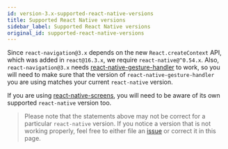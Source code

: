 ```yaml
---
id: version-3.x-supported-react-native-versions
title: Supported React Native versions
sidebar_label: Supported React Native versions
original_id: supported-react-native-versions
---
```


Since `react-navigation@3.x` depends on the new `React.createContext` API, which was added in `react@16.3.x`, we require `react-native@^0.54.x`. Also, `react-navigation@3.x` needs [react-native-gesture-handler](https://github.com/software-mansion/react-native-gesture-handler#react-native-support) to work, so you will need to make sure that the version of `react-native-gesture-handler` you are using matches your current `react-native` version.

If you are using [react-native-screens](react-native-screens.html), you will need to be aware of its own supported `react-native` version too.

> Please note that the statements above may not be correct for a particular `react-native` version. If you notice a version that is not working properly, feel free to either file an [issue](https://github.com/react-navigation/react-navigation.github.io/issues/new) or correct it in this page.
